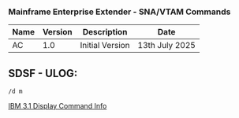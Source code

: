 ### Mainframe Enterprise Extender - SNA/VTAM Commands

| Name | Version | Description | Date |
| ----------- | ----------- | ----------- | ----------- |
| AC | 1.0 | Initial Version | 13th July 2025 |

## SDSF - ULOG:

```
/d m
```

[IBM 3.1 Display Command Info](https://www.ibm.com/docs/en/zos/3.1.0?topic=command-displaying-system-configuration-information-m)

